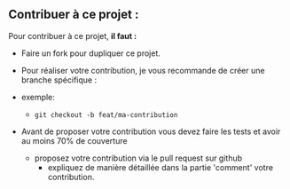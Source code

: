 ## Contribuer à ce projet : 

Pour contribuer à ce projet, **il faut :**
- Faire un fork pour dupliquer ce projet.


- Pour réaliser votre contribution, je vous recommande de créer une branche spécifique :
- exemple:

  - `git checkout -b feat/ma-contribution`



- Avant de proposer votre contribution vous devez faire les tests et avoir au moins 70% de couverture 


  - proposez votre contribution via le pull request sur github
      - expliquez de manière détaillée dans la partie 'comment' votre contribution.
